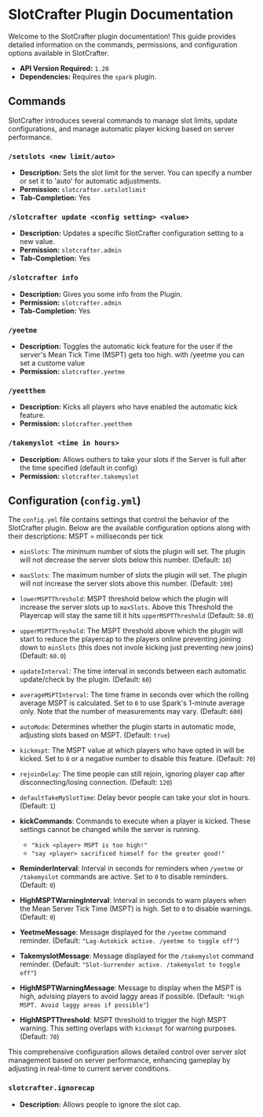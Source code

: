 # SlotCrafter Plugin Documentation

Welcome to the SlotCrafter plugin documentation! This guide provides detailed information on the commands, permissions, and configuration options available in SlotCrafter.


- **API Version Required:** `1.20`
- **Dependencies:** Requires the `spark` plugin.

## Commands

SlotCrafter introduces several commands to manage slot limits, update configurations, and manage automatic player kicking based on server performance.

### `/setslots <new limit/auto>`

- **Description:** Sets the slot limit for the server. You can specify a number or set it to 'auto' for automatic adjustments.
- **Permission:** `slotcrafter.setslotlimit`
- **Tab-Completion:** Yes

### `/slotcrafter update <config setting> <value>`

- **Description:** Updates a specific SlotCrafter configuration setting to a new value.
- **Permission:** `slotcrafter.admin`
- **Tab-Completion:** Yes

### `/slotcrafter info `

- **Description:** Gives you some info from the Plugin.
- **Permission:** `slotcrafter.admin`
- **Tab-Completion:** Yes

### `/yeetme`

- **Description:** Toggles the automatic kick feature for the user if the server's Mean Tick Time (MSPT) gets too high. with /yeetme <mspt> you can set a custome value
- **Permission:** `slotcrafter.yeetme`

### `/yeetthem`

- **Description:** Kicks all players who have enabled the automatic kick feature.
- **Permission:** `slotcrafter.yeetthem`

### `/takemyslot <time in hours>`

- **Description:** Allows outhers to take your slots if the Server is full after the time specified (default in config)
- **Permission:** `slotcrafter.takemyslot`

## Configuration (`config.yml`)

The `config.yml` file contains settings that control the behavior of the SlotCrafter plugin. Below are the available configuration options along with their descriptions:
MSPT = milliseconds per tick
- `minSlots`: The minimum number of slots the plugin will set. The plugin will not decrease the server slots below this number. (Default: `10`)
- `maxSlots`: The maximum number of slots the plugin will set. The plugin will not increase the server slots above this number. (Default: `100`)
- `lowerMSPTThreshold`: MSPT threshold below which the plugin will increase the server slots up to `maxSlots`. Above this Threshold the Playercap will stay the same till it hits `upperMSPTThreshold` (Default: `50.0`)
- `upperMSPTThreshold`: The MSPT threshold above which the plugin will start to reduce the playercap to the players online preventing joining down to `minSlots` (this does not invole kicking just preventing new joins)(Default: `60.0`)
- `updateInterval`: The time interval in seconds between each automatic update/check by the plugin. (Default: `60`)
- `averageMSPTInterval`: The time frame in seconds over which the rolling average MSPT is calculated. Set to `0` to use Spark's 1-minute average only. Note that the number of measurements may vary. (Default: `600`)
- `autoMode`: Determines whether the plugin starts in automatic mode, adjusting slots based on MSPT. (Default: `true`)
- `kickmspt`: The MSPT value at which players who have opted in will be kicked. Set to `0` or a negative number to disable this feature. (Default: `70`)
- `rejoinDelay`: The time people can still rejoin, ignoring player cap after disconnecting/losing connection. (Default: `120`)
- `defaultTakeMySlotTime`: Delay bevor people can take your slot in hours. (Default: `1`)
- **kickCommands**: Commands to execute when a player is kicked. These settings cannot be changed while the server is running.
  - `"kick <player> MSPT is too high!"`
  - `"say <player> sacrificed himself for the greater good!"`

- **ReminderInterval**: Interval in seconds for reminders when `/yeetme` or `/takemyslot` commands are active. Set to `0` to disable reminders. (Default: `0`)

- **HighMSPTWarningInterval**: Interval in seconds to warn players when the Mean Server Tick Time (MSPT) is high. Set to `0` to disable warnings. (Default: `0`)

- **YeetmeMessage**: Message displayed for the `/yeetme` command reminder. (Default: `"Lag-Autokick active. /yeetme to toggle off"`)

- **TakemyslotMessage**: Message displayed for the `/takemyslot` command reminder. (Default: `"Slot-Surrender active. /takemyslot to toggle off"`)

- **HighMSPTWarningMessage**: Message to display when the MSPT is high, advising players to avoid laggy areas if possible. (Default: `"High MSPT. Avoid laggy areas if possible"`)

- **HighMSPTThreshold**: MSPT threshold to trigger the high MSPT warning. This setting overlaps with `kickmspt` for warning purposes. (Default: `70`)

This comprehensive configuration allows detailed control over server slot management based on server performance, enhancing gameplay by adjusting in real-time to current server conditions.
### `slotcrafter.ignorecap`

- **Description:** Allows people to ignore the slot cap.
